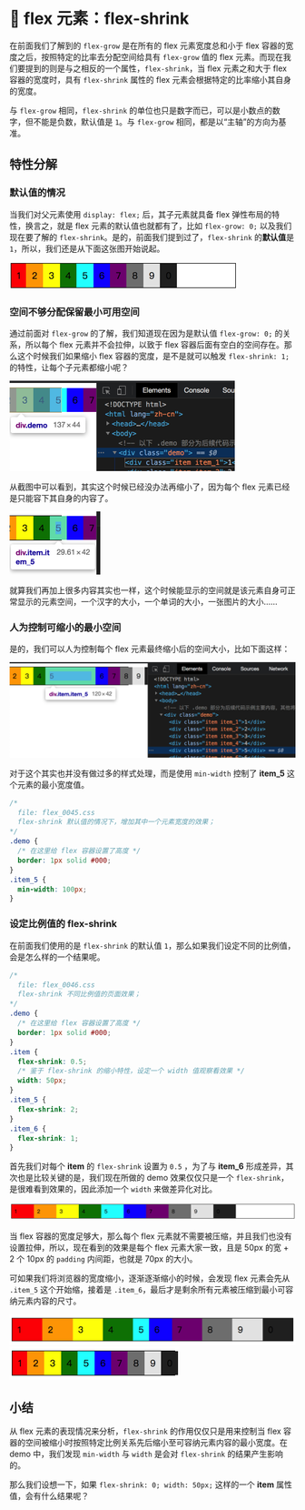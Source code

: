 # 📕 flex 元素：flex-shrink

在前面我们了解到的 `flex-grow` 是在所有的 flex 元素宽度总和小于 flex 容器的宽度之后，按照特定的比率去分配空间给具有 `flex-grow` 值的 flex 元素。而现在我们要提到的则是与之相反的一个属性，`flex-shrink`，当 flex 元素之和大于 flex 容器的宽度时，具有 `flex-shrink` 属性的 flex 元素会根据特定的比率缩小其自身的宽度。

与 `flex-grow` 相同，`flex-shrink` 的单位也只是数字而已，可以是小数点的数字，但不能是负数，默认值是 `1`。与 `flex-grow` 相同，都是以“主轴”的方向为基准。

## 特性分解

### 默认值的情况

当我们对父元素使用 `display: flex;` 后，其子元素就具备 flex 弹性布局的特性，换言之，就是 flex 元素的默认值也就都有了，比如 `flex-grow: 0;` 以及我们现在要了解的 `flex-shrink`。是的，前面我们提到过了，`flex-shrink` 的**默认值**是 `1`，所以，我们还是从下面这张图开始说起。

<img src="image/02-10-01.png" style="zoom:50%;" />



### 空间不够分配保留最小可用空间

通过前面对  `flex-grow` 的了解，我们知道现在因为是默认值 `flex-grow: 0;` 的关系，所以每个 flex 元素并不会拉伸，以致于 flex 容器后面有空白的空间存在。那么这个时候我们如果缩小 flex 容器的宽度，是不是就可以触发 `flex-shrink: 1;` 的特性，让每个子元素都缩小呢？

<img src="image/02-10-12.png" style="zoom:50%;" />

从截图中可以看到，其实这个时候已经没办法再缩小了，因为每个 flex 元素已经是只能容下其自身的内容了。

<img src="image/02-10-13.png" style="zoom:50%;" />

就算我们再加上很多内容其实也一样，这个时候能显示的空间就是该元素自身可正常显示的元素空间，一个汉字的大小，一个单词的大小，一张图片的大小……



### 人为控制可缩小的最小空间

是的，我们可以人为控制每个 flex 元素最终缩小后的空间大小，比如下面这样：

<img src="image/02-10-14.png" style="zoom:50%;" />

对于这个其实也并没有做过多的样式处理，而是使用 `min-width` 控制了 **item_5** 这个元素的最小宽度值。

```css
/* 
  file: flex_0045.css
  flex-shrink 默认值的情况下，增加其中一个元素宽度的效果；
*/
.demo {
  /* 在这里给 flex 容器设置了高度 */
  border: 1px solid #000;
}
.item_5 {
  min-width: 100px;
}
```



### 设定比例值的 flex-shrink

在前面我们使用的是 `flex-shrink` 的默认值 `1`，那么如果我们设定不同的比例值，会是怎么样的一个结果呢。

```css
/* 
  file: flex_0046.css
  flex-shrink 不同比例值的页面效果；
*/
.demo {
  /* 在这里给 flex 容器设置了高度 */
  border: 1px solid #000;
}
.item {
  flex-shrink: 0.5;
  /* 鉴于 flex-shrink 的缩小特性，设定一个 width 值观察看效果 */
  width: 50px;
}
.item_5 {
  flex-shrink: 2;
}
.item_6 {
  flex-shrink: 1;
}
```

首先我们对每个 **item** 的 `flex-shrink` 设置为 `0.5` ，为了与 **item_6** 形成差异，其次也是比较关键的是，我们现在所做的 demo 效果仅仅只是一个 `flex-shrink`，是很难看到效果的，因此添加一个 `width` 来做差异化对比。

<img src="image/02-10-15.png" style="zoom:50%;" />

当 flex 容器的宽度足够大，那么每个 flex 元素就不需要被压缩，并且我们也没有设置拉伸，所以，现在看到的效果是每个 flex 元素大家一致，且是 50px 的宽 + 2 个 10px 的 `padding` 内间距，也就是 70px 的大小。

可如果我们将浏览器的宽度缩小，逐渐逐渐缩小的时候，会发现 flex 元素会先从 `.item_5` 这个开始缩，接着是 `.item_6`，最后才是剩余所有元素被压缩到最小可容纳元素内容的尺寸。

<img src="image/02-10-16.png" style="zoom:50%;" />

<img src="image/02-10-17.png" style="zoom:50%;" />



## 小结

从 flex 元素的表现情况来分析，`flex-shrink` 的作用仅仅只是用来控制当 flex 容器的空间被缩小时按照特定比例关系先后缩小至可容纳元素内容的最小宽度。在 demo 中，我们发现 `min-width` 与 `width` 是会对 `flex-shrink` 的结果产生影响的。

那么我们设想一下，如果 `flex-shrink: 0; width: 50px;` 这样的一个 **item** 属性值，会有什么结果呢？

